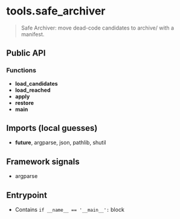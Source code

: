 # tools.safe_archiver

> Safe Archiver: move dead-code candidates to archive/ with a manifest.

## Public API


### Functions
- **load_candidates**
- **load_reached**
- **apply**
- **restore**
- **main**

## Imports (local guesses)
- __future__, argparse, json, pathlib, shutil

## Framework signals
- argparse

## Entrypoint
- Contains `if __name__ == '__main__':` block